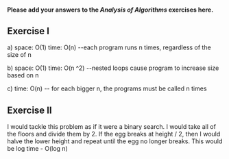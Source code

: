 #### Please add your answers to the **_Analysis of Algorithms_** exercises here.

## Exercise I

a) space: O(1)
time: O(n) --each program runs n times, regardless of the size of n

b) space: O(1)
time: O(n ^2) --nested loops cause program to increase size based on n

c) time: O(n) -- for each bigger n, the programs must be called n times

## Exercise II

I would tackle this problem as if it were a binary search. I would take all of the floors and divide them by 2. If the egg breaks at height / 2, then I would halve the lower height and repeat until the egg no longer breaks. This would be log time - O(log n)
